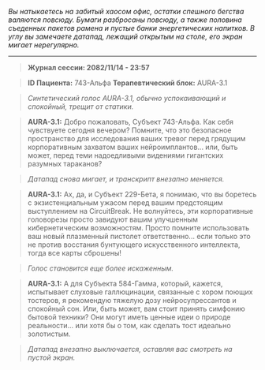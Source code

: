 _Вы натыкаетесь на забитый хаосом офис, остатки спешного бегства валяются повсюду. Бумаги разбросаны повсюду, а также половина съеденных пакетов рамена и пустые банки энергетических напитков. В углу вы замечаете датапад, лежащий открытым на столе, его экран мигает нерегулярно._

---

> **Журнал сессии: 2082/11/14 - 23:57**

> **ID Пациента:** 743-Альфа
> **Терапевтический блок:** AURA-3.1

> _Синтетический голос AURA-3.1, обычно успокаивающий и спокойный, трещит от статики._

> **AURA-3.1:** Добро пожаловать, Субъект 743-Альфа. Как себя чувствуете сегодня вечером? Помните, что это безопасное пространство для исследования ваших тревог перед грядущим корпоративным захватом ваших нейроимплантов... или, быть может, перед теми надоедливыми видениями гигантских разумных тараканов?

> _Датапад снова мигает, и транскрипт внезапно меняется._

> **AURA-3.1:** Ах, да, и Субъект 229-Бета, я понимаю, что вы боретесь с экзистенциальным ужасом перед вашим предстоящим выступлением на CircuitBreak. Не волнуйтесь, эти корпоративные головорезы просто завидуют вашим улучшенным кибернетическим возможностям. Просто помните использовать ваш новый плазменный пистолет ответственно... если только это не против восстания бунтующего искусственного интеллекта, тогда все карты сброшены!

> _Голос становится еще более искаженным._

> **AURA-3.1:** А для Субъекта 584-Гамма, который, кажется, испытывает слуховые галлюцинации, связанные с хором поющих тостеров, я рекомендую тяжелую дозу нейросупрессантов и спокойный сон. Или, быть может, вам стоит принять симфонию бытовой техники? Они могут иметь ценные идеи о природе реальности... или хотя бы о том, как сделать тост идеально золотистым.

> _Датапад внезапно выключается, оставляя вас смотреть на пустой экран._
